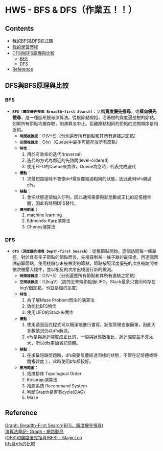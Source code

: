 # HW5 - BFS & DFS（作業五！！）

## Contents
* [我的BFS&DFS程式碼](https://github.com/chinghsuan/class_exercises/blob/master/HW5/BFS_06170203.py)
* [我的學習歷程](https://github.com/chinghsuan/class_exercises/blob/master/HW5/%E6%B5%81%E7%A8%8B%E5%9C%96%E3%80%81%E5%AD%B8%E7%BF%92%E6%AD%B7%E7%A8%8B%E3%80%81%E5%8E%9F%E7%90%86%E8%88%87%E6%AF%94%E8%BC%83.md)
* [DFS與BFS原理與比較](#DFS與BFS原理與比較)
  * [BFS](#BFS)
  * [DFS](#DFS)
* [Reference](#Reference)

## DFS與BFS原理與比較
### BFS
* **`BFS（廣度優先搜尋 Breadth-first Search）`**：又稱**寬度優先搜尋**，或**橫向優先搜尋**，是一種圖形搜尋演算法。從根節點開始，沿著樹的寬度遍歷樹的節點。如果所有節點均被存取，則演算法中止。距離原點相同的節點的訪問順序是相近的。
  * **`時間複雜度`**：O(V+E)（分別遍歷所有節點和其所有連結之節點）
  * **`空間複雜度`**：O(v)（Queue中最多可能存放所有節點）
  * **`特性`**：
    1. 用於有效率的迭代(traversal)
    2. 迭代的方式為鄰近的先訪問(level-ordered)
    3. 使用FIFO的Queue來實作，Queue為空時，代表完成迭代
  * **`優點`**：
    1. 求最短路徑時不會像def需反覆經過相同的狀態，因此此時bfs勝過dfs。
  * **`缺點`**：
    1. 會把狀態逐個加入佇列，因此通常需要與狀態數成正比的記憶體空間，因此有時用DFS替代。
  * **`應用範圍`**：
    1. machine learning
    2. Edmonds-Karp演算法
    3. Cheney演算法
  
### DFS
* **`DFS（深度優先搜尋 Depth-first Search）`**：從根節點開始，逐個訪問每一條路徑，對於具有多子節點的節點而言，先搜尋到某一條子路的最深處，再逐個回溯前驅節點。使用棧儲存未被檢測的節點，節點按照深度優先的次序被訪問並依次被壓入棧中，並以相反的次序出棧進行新的檢測。
  * **`時間複雜度`**：O(V+E)（分別遍歷所有節點和其所有連結之節點）
  * **`空間複雜度`**：O(logV)（訪問至末端節點後LIFO，Stack最多只會同時存在logV個節點，也就是樹的高度）
  * **`特性`**：
    1. 為了解Maze Problem而生的演算法
    2. 效能比BFS稍佳
    3. 使用LIFO的Stack來實作
  * **`優點`**：
    1. 使用遞迴函式程式可以簡潔地進行書寫，狀態管理也很簡單，因此大多數情況仍以dfs解決。
    2. dfs是與遞迴深度成正比的，一般與狀態數相比，遞迴深度並不會太大，所以dfs更加省記憶體。
  * **`缺點`**：
    1. 在求最短路問題時，dfs需要反覆經過同樣的狀態，不管在記憶體或時間複雜度上，此時使用bfs都較好。
  * **`應用範圍`**：
    1. 拓撲排序 Topological Order
    2. Kosaraju演算法
    3. 推薦系統 Recommand System
    4. 判斷Grapth是否有cycle(DAG)
    5. Maze

## Reference
[Graph: Breadth-First Search(BFS，廣度優先搜尋)](http://alrightchiu.github.io/SecondRound/graph-breadth-first-searchbfsguang-du-you-xian-sou-xun.html#algorithm)  
[演算法筆記- Graph - 網路郵局](http://www.csie.ntnu.edu.tw/~u91029/Graph.html)  
[(DFS)和廣度優先搜尋(BFS) - MagicLen](https://magiclen.org/dfs-bfs/)  
[bfs及dfs的比較](https://www.itread01.com/content/1541297601.html)  
